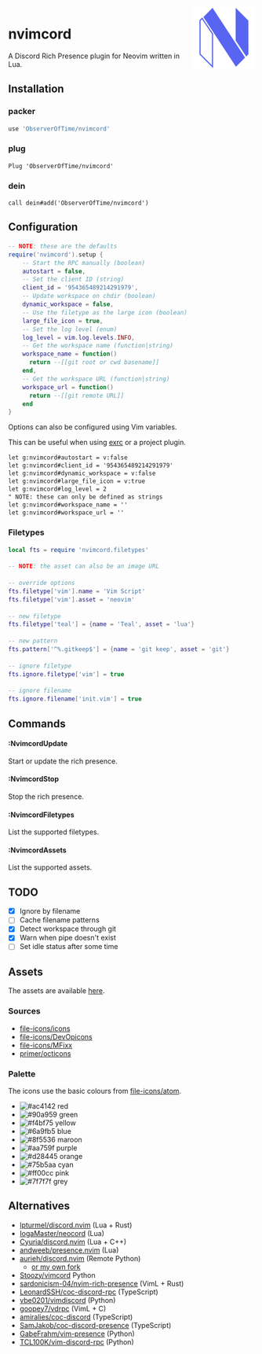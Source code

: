 <!-- panvimdoc-ignore-start -->

<img src=".github/logo.png" alt="Logo" align="right" width="128"/>

<!-- panvimdoc-ignore-end -->

# nvimcord

A Discord Rich Presence plugin for Neovim written in Lua.

## Installation

### packer

```lua
use 'ObserverOfTime/nvimcord'
```

### plug

```vim
Plug 'ObserverOfTime/nvimcord'
```

### dein

```vim
call dein#add('ObserverOfTime/nvimcord')
```

## Configuration

```lua
-- NOTE: these are the defaults
require('nvimcord').setup {
    -- Start the RPC manually (boolean)
    autostart = false,
    -- Set the client ID (string)
    client_id = '954365489214291979',
    -- Update workspace on chdir (boolean)
    dynamic_workspace = false,
    -- Use the filetype as the large icon (boolean)
    large_file_icon = true,
    -- Set the log level (enum)
    log_level = vim.log.levels.INFO,
    -- Get the workspace name (function|string)
    workspace_name = function()
      return --[[git root or cwd basename]]
    end,
    -- Get the workspace URL (function|string)
    workspace_url = function()
      return --[[git remote URL]]
    end
}
```

Options can also be configured using Vim variables.

This can be useful when using [exrc] or a project plugin.

```vim
let g:nvimcord#autostart = v:false
let g:nvimcord#client_id = '954365489214291979'
let g:nvimcord#dynamic_workspace = v:false
let g:nvimcord#large_file_icon = v:true
let g:nvimcord#log_level = 2
" NOTE: these can only be defined as strings
let g:nvimcord#workspace_name = ''
let g:nvimcord#workspace_url = ''
```

[exrc]: https://neovim.io/doc/user/starting.html#exrc

### Filetypes

```lua
local fts = require 'nvimcord.filetypes'

-- NOTE: the asset can also be an image URL

-- override options
fts.filetype['vim'].name = 'Vim Script'
fts.filetype['vim'].asset = 'neovim'

-- new filetype
fts.filetype['teal'] = {name = 'Teal', asset = 'lua'}

-- new pattern
fts.pattern['^%.gitkeep$'] = {name = 'git keep', asset = 'git'}

-- ignore filetype
fts.ignore.filetype['vim'] = true

-- ignore filename
fts.ignore.filename['init.vim'] = true
```

## Commands

#### :NvimcordUpdate

Start or update the rich presence.

#### :NvimcordStop

Stop the rich presence.

#### :NvimcordFiletypes

List the supported filetypes.

#### :NvimcordAssets

List the supported assets.

## TODO

* [x] Ignore by filename
* [ ] Cache filename patterns
* [x] Detect workspace through git
* [x] Warn when pipe doesn't exist
* [ ] Set idle status after some time

## Assets

The assets are available [here][disroot].

### Sources

- [file-icons/icons](https://github.com/file-icons/icons)
- [file-icons/DevOpicons](https://github.com/file-icons/DevOpicons)
- [file-icons/MFixx](https://github.com/file-icons/MFixx)
- [primer/octicons](https://github.com/primer/octicons)

### Palette

The icons use the basic colours from [file-icons/atom][colours].

<!-- panvimdoc-ignore-start -->

- ![#ac4142](https://dummyimage.com/12x12/ac4142&text=+ "#ac4142") red<br>
- ![#90a959](https://dummyimage.com/12x12/90a959&text=+ "#90a959") green<br>
- ![#f4bf75](https://dummyimage.com/12x12/f4bf75&text=+ "#f4bf75") yellow<br>
- ![#6a9fb5](https://dummyimage.com/12x12/6a9fb5&text=+ "#6a9fb5") blue<br>
- ![#8f5536](https://dummyimage.com/12x12/8f5536&text=+ "#8f5536") maroon<br>
- ![#aa759f](https://dummyimage.com/12x12/aa759f&text=+ "#aa759f") purple<br>
- ![#d28445](https://dummyimage.com/12x12/d28445&text=+ "#d28445") orange<br>
- ![#75b5aa](https://dummyimage.com/12x12/75b5aa&text=+ "#75b5aa") cyan<br>
- ![#ff00cc](https://dummyimage.com/12x12/ff00cc&text=+ "#ff00cc") pink<br>
- ![#7f7f7f](https://dummyimage.com/12x12/7f7f7f&text=+ "#7f7f7f") grey<br>

<!-- panvimdoc-ignore-end -->

[disroot]: https://cloud.disroot.org/s/3HCpppopkrcR6iK
[colours]: https://github.com/file-icons/atom/blob/master/styles/colours.less#L10-L19

## Alternatives

- [lpturmel/discord.nvim] (Lua + Rust)
- [IogaMaster/neocord] (Lua)
- [Cyuria/discord.nvim] (Lua + C++)
- [andweeb/presence.nvim] (Lua)
- [aurieh/discord.nvim] (Remote Python)
  - [or my own fork][ObserverOfTime/discord.nvim]
- [Stoozy/vimcord] Python
- [sardonicism-04/nvim-rich-presence] (VimL + Rust)
- [LeonardSSH/coc-discord-rpc] (TypeScript)
- [vbe0201/vimdiscord] (Python)
- [goopey7/vdrpc] (VimL + C)
- [amiralies/coc-discord] (TypeScript)
- [SamJakob/coc-discord-presence] (TypeScript)
- [GabeFrahm/vim-presence] (Python)
- [TCL100K/vim-discord-rpc] (Python)

[amiralies/coc-discord]: https://github.com/amiralies/coc-discord
[andweeb/presence.nvim]: https://github.com/andweeb/presence.nvim
[aurieh/discord.nvim]: https://github.com/aurieh/discord.nvim
[Cyuria/discord.nvim]: https://github.com/Cyuria/discord.nvim
[GabeFrahm/vim-presence]: https://github.com/GabeFrahm/vim-presence
[goopey7/vdrpc]: https://github.com/goopey7/vdrpc
[IogaMaster/neocord]: https://github.com/IogaMaster/neocord
[LeonardSSH/coc-discord-rpc]: https://github.com/LeonardSSH/coc-discord-rpc
[lpturmel/discord.nvim]: https://github.com/lpturmel/discord.nvim
[ObserverOfTime/discord.nvim]: https://github.com/ObserverOfTime/discord.nvim
[SamJakob/coc-discord-presence]: https://github.com/SamJakob/coc-discord-presence
[sardonicism-04/nvim-rich-presence]: https://github.com/sardonicism-04/nvim-rich-presence
[Stoozy/vimcord]: https://github.com/Stoozy/vimcord
[TCL100K/vim-discord-rpc]: https://github.com/TCL100K/vim-discord-rpc
[vbe0201/vimdiscord]: https://github.com/vbe0201/vimdiscord
